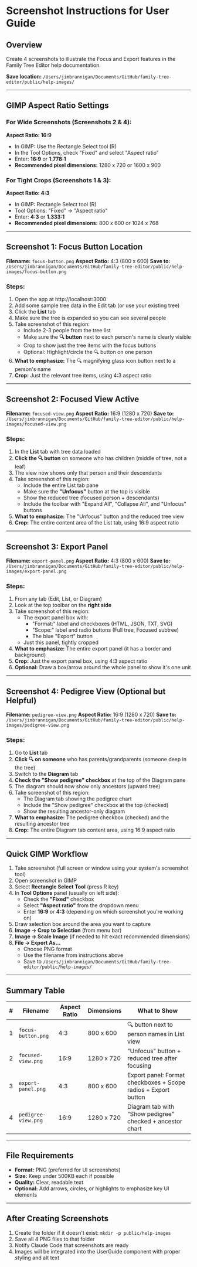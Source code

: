 # Screenshot Instructions for User Guide

## Overview

Create 4 screenshots to illustrate the Focus and Export features in the Family Tree Editor help documentation.

**Save location:** `/Users/jimbrannigan/Documents/GitHub/family-tree-editor/public/help-images/`

---

## GIMP Aspect Ratio Settings

### For Wide Screenshots (Screenshots 2 & 4):

**Aspect Ratio: 16:9**

- In GIMP: Use the Rectangle Select tool (R)
- In the Tool Options, check "Fixed" and select "Aspect ratio"
- Enter: **16:9** or **1.778:1**
- **Recommended pixel dimensions:** 1280 x 720 or 1600 x 900

### For Tight Crops (Screenshots 1 & 3):

**Aspect Ratio: 4:3**

- In GIMP: Rectangle Select tool (R)
- Tool Options: "Fixed" → "Aspect ratio"
- Enter: **4:3** or **1.333:1**
- **Recommended pixel dimensions:** 800 x 600 or 1024 x 768

---

## Screenshot 1: Focus Button Location

**Filename:** `focus-button.png`
**Aspect Ratio:** 4:3 (800 x 600)
**Save to:** `/Users/jimbrannigan/Documents/GitHub/family-tree-editor/public/help-images/focus-button.png`

### Steps:

1. Open the app at http://localhost:3000
2. Add some sample tree data in the Edit tab (or use your existing tree)
3. Click the **List** tab
4. Make sure the tree is expanded so you can see several people
5. Take screenshot of this region:
   - Include 2-3 people from the tree list
   - Make sure the **🔍 button** next to each person's name is clearly visible
   - Crop to show just the tree items with the focus buttons
   - Optional: Highlight/circle the 🔍 button on one person
6. **What to emphasize:** The 🔍 magnifying glass icon button next to a person's name
7. **Crop:** Just the relevant tree items, using 4:3 aspect ratio

---

## Screenshot 2: Focused View Active

**Filename:** `focused-view.png`
**Aspect Ratio:** 16:9 (1280 x 720)
**Save to:** `/Users/jimbrannigan/Documents/GitHub/family-tree-editor/public/help-images/focused-view.png`

### Steps:

1. In the **List** tab with tree data loaded
2. **Click the 🔍 button** on someone who has children (middle of tree, not a leaf)
3. The view now shows only that person and their descendants
4. Take screenshot of this region:
   - Include the entire List tab pane
   - Make sure the **"Unfocus"** button at the top is visible
   - Show the reduced tree (focused person + descendants)
   - Include the toolbar with "Expand All", "Collapse All", and "Unfocus" buttons
5. **What to emphasize:** The "Unfocus" button and the reduced tree view
6. **Crop:** The entire content area of the List tab, using 16:9 aspect ratio

---

## Screenshot 3: Export Panel

**Filename:** `export-panel.png`
**Aspect Ratio:** 4:3 (800 x 600)
**Save to:** `/Users/jimbrannigan/Documents/GitHub/family-tree-editor/public/help-images/export-panel.png`

### Steps:

1. From any tab (Edit, List, or Diagram)
2. Look at the top toolbar on the **right side**
3. Take screenshot of this region:
   - The export panel box with:
     - "Format:" label and checkboxes (HTML, JSON, TXT, SVG)
     - "Scope:" label and radio buttons (Full tree, Focused subtree)
     - The blue "Export" button
   - Just this panel, tightly cropped
4. **What to emphasize:** The entire export panel (it has a border and background)
5. **Crop:** Just the export panel box, using 4:3 aspect ratio
6. **Optional:** Draw a box/arrow around the whole panel to show it's one unit

---

## Screenshot 4: Pedigree View (Optional but Helpful)

**Filename:** `pedigree-view.png`
**Aspect Ratio:** 16:9 (1280 x 720)
**Save to:** `/Users/jimbrannigan/Documents/GitHub/family-tree-editor/public/help-images/pedigree-view.png`

### Steps:

1. Go to **List** tab
2. **Click 🔍 on someone** who has parents/grandparents (someone deep in the tree)
3. Switch to the **Diagram** tab
4. **Check the "Show pedigree" checkbox** at the top of the Diagram pane
5. The diagram should now show only ancestors (upward tree)
6. Take screenshot of this region:
   - The Diagram tab showing the pedigree chart
   - Include the "Show pedigree" checkbox at the top (checked)
   - Show the resulting ancestor-only diagram
7. **What to emphasize:** The pedigree checkbox (checked) and the resulting ancestor tree
8. **Crop:** The entire Diagram tab content area, using 16:9 aspect ratio

---

## Quick GIMP Workflow

1. Take screenshot (full screen or window using your system's screenshot tool)
2. Open screenshot in GIMP
3. Select **Rectangle Select Tool** (press R key)
4. In **Tool Options** panel (usually on left side):
   - Check the **"Fixed"** checkbox
   - Select **"Aspect ratio"** from the dropdown menu
   - Enter **16:9** or **4:3** (depending on which screenshot you're working on)
5. Draw selection box around the area you want to capture
6. **Image → Crop to Selection** (from menu bar)
7. **Image → Scale Image** (if needed to hit exact recommended dimensions)
8. **File → Export As...**
   - Choose PNG format
   - Use the filename from instructions above
   - Save to `/Users/jimbrannigan/Documents/GitHub/family-tree-editor/public/help-images/`

---

## Summary Table

| #   | Filename            | Aspect Ratio | Dimensions | What to Show                                                   |
| --- | ------------------- | ------------ | ---------- | -------------------------------------------------------------- |
| 1   | `focus-button.png`  | 4:3          | 800 x 600  | 🔍 button next to person names in List view                    |
| 2   | `focused-view.png`  | 16:9         | 1280 x 720 | "Unfocus" button + reduced tree after focusing                 |
| 3   | `export-panel.png`  | 4:3          | 800 x 600  | Export panel: Format checkboxes + Scope radios + Export button |
| 4   | `pedigree-view.png` | 16:9         | 1280 x 720 | Diagram tab with "Show pedigree" checked + ancestor chart      |

---

## File Requirements

- **Format:** PNG (preferred for UI screenshots)
- **Size:** Keep under 500KB each if possible
- **Quality:** Clear, readable text
- **Optional:** Add arrows, circles, or highlights to emphasize key UI elements

---

## After Creating Screenshots

1. Create the folder if it doesn't exist: `mkdir -p public/help-images`
2. Save all 4 PNG files to that folder
3. Notify Claude Code that screenshots are ready
4. Images will be integrated into the UserGuide component with proper styling and alt text
